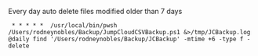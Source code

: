Every day auto delete files modified older than 7 days

     * * * * *  /usr/local/bin/pwsh /Users/rodneynobles/Backup/JumpCloudCSVBackup.ps1 &>/tmp/JCBackup.log
    @daily find '/Users/rodneynobles/Backup/JCBackup' -mtime +6 -type f -delete



